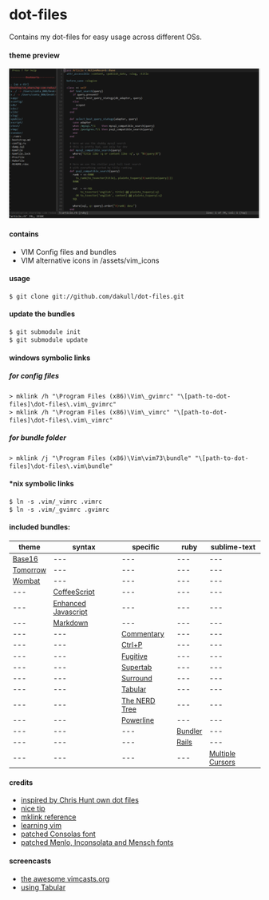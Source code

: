 # dot-files

Contains my dot-files for easy usage across different OSs.

#### theme preview

![Theme Preview](assets/preview.gif?raw=true)

#### contains

- VIM Config files and bundles
- VIM alternative icons in /assets/vim_icons

#### usage

    $ git clone git://github.com/dakull/dot-files.git

#### update the bundles

    $ git submodule init
    $ git submodule update

#### windows symbolic links

##### for config files

    > mklink /h "\Program Files (x86)\Vim\_gvimrc" "\[path-to-dot-files]\dot-files\.vim\_gvimrc"
    > mklink /h "\Program Files (x86)\Vim\_vimrc" "\[path-to-dot-files]\dot-files\.vim\_vimrc"

##### for bundle folder

    > mklink /j "\Program Files (x86)\Vim\vim73\bundle" "\[path-to-dot-files]\dot-files\.vim\bundle"

#### *nix symbolic links

    $ ln -s .vim/_vimrc .vimrc
    $ ln -s .vim/_gvimrc .gvimrc

#### included bundles:

theme | syntax | specific | ruby | sublime-text
--- | --- | --- | --- | ---
[Base16](https://github.com/chriskempson/base16-vim) | --- | --- | --- | ---
[Tomorrow](https://github.com/chriskempson/vim-tomorrow-theme) | --- | --- | --- | ---
[Wombat](https://github.com/cschlueter/vim-wombat) | --- | --- | --- | ---
--- | [CoffeeScript](https://github.com/kchmck/vim-coffee-script) | --- | --- | --- | ---
--- | [Enhanced Javascript](https://github.com/jelera/vim-javascript-syntax) | --- | --- | --- | ---
--- | [Markdown](https://github.com/tpope/vim-markdown) | --- | --- | --- | ---
--- | --- | [Commentary](https://github.com/tpope/vim-commentary) | --- | ---
--- | --- | [Ctrl+P](https://github.com/kien/ctrlp.vim) | --- | ---
--- | --- | [Fugitive](https://github.com/tpope/vim-fugitive) | --- | ---
--- | --- | [Supertab](https://github.com/ervandew/supertab) | --- | ---
--- | --- | [Surround](https://github.com/tpope/vim-surround) | --- | ---
--- | --- | [Tabular](https://github.com/godlygeek/tabular) | --- | ---
--- | --- | [The NERD Tree](https://github.com/scrooloose/nerdtree) | --- | ---
--- | --- | [Powerline](https://github.com/Lokaltog/vim-powerline) | --- | ---
--- | --- |  --- | [Bundler](https://github.com/tpope/vim-bundler) | ---
--- | --- |  --- | [Rails](https://github.com/tpope/vim-rails) | ---
--- | --- |  --- |  --- | [Multiple Cursors](https://github.com/terryma/vim-multiple-cursors)

#### credits

- [inspired by Chris Hunt own dot files](https://github.com/chrishunt/dot-files#installation)
- [nice tip](http://pagesofinterest.net/blog/2013/05/switching-to-vim-1-start-at-the-beginning/)
- [mklink reference](http://technet.microsoft.com/en-us/library/cc753194%28v=ws.10%29.aspx)
- [learning vim](https://gist.github.com/dakull/5554601)
- [patched Consolas font](https://github.com/eugeneching/consolas-powerline-vim)
- [patched Menlo, Inconsolata and Mensch fonts](https://gist.github.com/qrush/1595572)

#### screencasts

- [the awesome vimcasts.org](http://vimcasts.org)
- [using Tabular](http://vimcasts.org/episodes/aligning-text-with-tabular-vim/)
